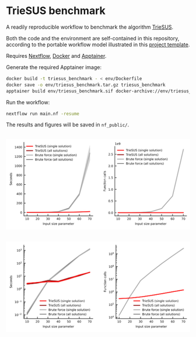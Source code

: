 # TrieSUS benchmark

A readily reproducible workflow to benchmark the algorithm [TrieSUS](https://github.com/alussana/TrieSUS).

Both the code and the environment are self-contained in this repository, according to the portable workflow model illustrated in this [project template](https://github.com/alussana/nf-project-template).

Requires [Nextflow](https://www.nextflow.io), [Docker](https://www.docker.com) and [Apptainer](https://apptainer.org).

Generate the required Apptainer image:

```bash
docker build -t triesus_benchmark - < env/Dockerfile
docker save -o env/triesus_benchmark.tar.gz triesus_benchmark
apptainer build env/triesus_benchmark.sif docker-archive://env/triesus_benchmark.tar.gz
```

Run the workflow:

```bash
nextflow run main.nf -resume
```

The results and figures will be saved in `nf_public/`.

<p align="center">
  <br>
  <img width="1024" height="" src="assets/triesus_benchmark.png">
  <br>
</p>

<p align="center">
  <br>
  <img width="1024" height="" src="assets/triesus_benchmark_log.png">
  <br>
</p>